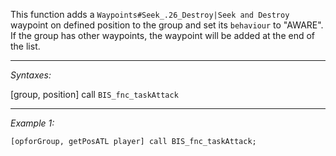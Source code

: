 This function adds a `Waypoints#Seek_.26_Destroy|Seek and Destroy` waypoint on defined position to the group and set its `behaviour` to "AWARE". If the group has other waypoints, the waypoint will be added at the end of the list.


---
*Syntaxes:*

[group, position] call `BIS_fnc_taskAttack`

---
*Example 1:*

```sqf
[opforGroup, getPosATL player] call BIS_fnc_taskAttack;
```